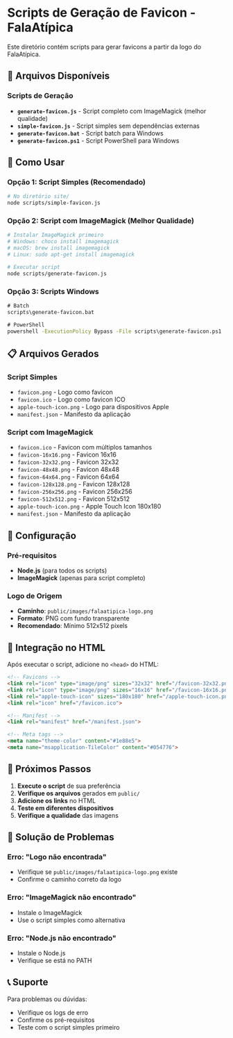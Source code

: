 # Scripts de Geração de Favicon - FalaAtípica

Este diretório contém scripts para gerar favicons a partir da logo do FalaAtípica.

## 📁 Arquivos Disponíveis

### Scripts de Geração
- **`generate-favicon.js`** - Script completo com ImageMagick (melhor qualidade)
- **`simple-favicon.js`** - Script simples sem dependências externas
- **`generate-favicon.bat`** - Script batch para Windows
- **`generate-favicon.ps1`** - Script PowerShell para Windows

## 🚀 Como Usar

### Opção 1: Script Simples (Recomendado)
```bash
# No diretório site/
node scripts/simple-favicon.js
```

### Opção 2: Script com ImageMagick (Melhor Qualidade)
```bash
# Instalar ImageMagick primeiro
# Windows: choco install imagemagick
# macOS: brew install imagemagick
# Linux: sudo apt-get install imagemagick

# Executar script
node scripts/generate-favicon.js
```

### Opção 3: Scripts Windows
```cmd
# Batch
scripts\generate-favicon.bat

# PowerShell
powershell -ExecutionPolicy Bypass -File scripts\generate-favicon.ps1
```

## 📋 Arquivos Gerados

### Script Simples
- `favicon.png` - Logo como favicon
- `favicon.ico` - Logo como favicon ICO
- `apple-touch-icon.png` - Logo para dispositivos Apple
- `manifest.json` - Manifesto da aplicação

### Script com ImageMagick
- `favicon.ico` - Favicon com múltiplos tamanhos
- `favicon-16x16.png` - Favicon 16x16
- `favicon-32x32.png` - Favicon 32x32
- `favicon-48x48.png` - Favicon 48x48
- `favicon-64x64.png` - Favicon 64x64
- `favicon-128x128.png` - Favicon 128x128
- `favicon-256x256.png` - Favicon 256x256
- `favicon-512x512.png` - Favicon 512x512
- `apple-touch-icon.png` - Apple Touch Icon 180x180
- `manifest.json` - Manifesto da aplicação

## 🔧 Configuração

### Pré-requisitos
- **Node.js** (para todos os scripts)
- **ImageMagick** (apenas para script completo)

### Logo de Origem
- **Caminho**: `public/images/falaatipica-logo.png`
- **Formato**: PNG com fundo transparente
- **Recomendado**: Mínimo 512x512 pixels

## 📱 Integração no HTML

Após executar o script, adicione no `<head>` do HTML:

```html
<!-- Favicons -->
<link rel="icon" type="image/png" sizes="32x32" href="/favicon-32x32.png">
<link rel="icon" type="image/png" sizes="16x16" href="/favicon-16x16.png">
<link rel="apple-touch-icon" sizes="180x180" href="/apple-touch-icon.png">
<link rel="icon" href="/favicon.ico">

<!-- Manifest -->
<link rel="manifest" href="/manifest.json">

<!-- Meta tags -->
<meta name="theme-color" content="#1e88e5">
<meta name="msapplication-TileColor" content="#054776">
```

## 🎯 Próximos Passos

1. **Execute o script** de sua preferência
2. **Verifique os arquivos** gerados em `public/`
3. **Adicione os links** no HTML
4. **Teste em diferentes dispositivos**
5. **Verifique a qualidade** das imagens

## 🐛 Solução de Problemas

### Erro: "Logo não encontrada"
- Verifique se `public/images/falaatipica-logo.png` existe
- Confirme o caminho correto da logo

### Erro: "ImageMagick não encontrado"
- Instale o ImageMagick
- Use o script simples como alternativa

### Erro: "Node.js não encontrado"
- Instale o Node.js
- Verifique se está no PATH

## 📞 Suporte

Para problemas ou dúvidas:
- Verifique os logs de erro
- Confirme os pré-requisitos
- Teste com o script simples primeiro
